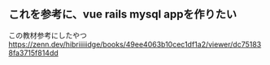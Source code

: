 ## これを参考に、vue rails mysql appを作りたい

この教材参考にしたやつ
https://zenn.dev/hibriiiiidge/books/49ee4063b10cec1df1a2/viewer/dc751838fa3715f814dd